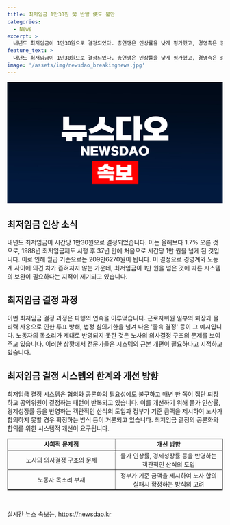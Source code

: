```yaml
---
title: 최저임금 1만30원 勞 반발 使도 불만
categories:
  - News
excerpt: >
  내년도 최저임금이 1만30원으로 결정되었다. 총연맹은 인상률을 낮게 평가했고, 경영측은 중소·영세기업과 소상공인의 어려움을 강조했다. 이번 결정 과정에서도 노동계와 경영계의 갈등이 빈번하게 나타났다. 전문가들은 최저임금 결정 과정을 개선할 필요가 있다고 지적했으며, 물가 인상률과 경제성장률을 반영한 최저임금 결정 방식을 도입하는 것이 필요하다고 강조했다.
feature_text: >
  내년도 최저임금이 1만30원으로 결정되었다. 총연맹은 인상률을 낮게 평가했고, 경영측은 중소·영세기업과 소상공인의 어려움을 강조했다. 이번 결정 과정에서도 노동계와 경영계의 갈등이 빈번하게 나타났다. 전문가들은 최저임금 결정 과정을 개선할 필요가 있다고 지적했으며, 물가 인상률과 경제성장률을 반영한 최저임금 결정 방식을 도입하는 것이 필요하다고 강조했다.
image: '/assets/img/newsdao_breakingnews.jpg'
---
```


<p><img src="/assets/img/newsdao_breakingnews.jpg" alt="implanttips 속보" /></p>

<h2 data-ke-size="size26">최저임금 인상 소식</h2>

<p data-ke-size="size16">내년도 최저임금이 시간당 1만30원으로 결정되었습니다. 이는 올해보다 1.7% 오른 것으로, 1988년 최저임금제도 시행 후 37년 만에 처음으로 시간당 1만 원을 넘게 된 것입니다. 이로 인해 월급 기준으로는 209만6270원이 됩니다. 이 결정으로 경영계와 노동계 사이에 의견 차가 좁혀지지 않는 가운데, 최저임금이 1만 원을 넘은 것에 따른 시스템의 보완이 필요하다는 지적이 제기되고 있습니다.</p>

<h2 data-ke-size="size26">최저임금 결정 과정</h2>

<p data-ke-size="size16">이번 최저임금 결정 과정은 파행의 연속을 이루었습니다. 근로자위원 일부의 퇴장과 물리력 사용으로 인한 투표 방해, 법정 심의기한을 넘겨 나온 '졸속 결정' 등이 그 예시입니다. 노동자의 목소리가 제대로 반영되지 못한 것은 노사의 의사결정 구조의 문제를 보여주고 있습니다. 이러한 상황에서 전문가들은 시스템의 근본 개편이 필요하다고 지적하고 있습니다.</p>

<h2 data-ke-size="size26">최저임금 결정 시스템의 한계와 개선 방향</h2>

<p data-ke-size="size16">최저임금 결정 시스템은 협의와 공론화의 필요성에도 불구하고 매년 한 쪽이 집단 퇴장하고 공익위원이 결정하는 패턴이 반복되고 있습니다. 이를 개선하기 위해 물가 인상률, 경제성장률 등을 반영하는 객관적인 산식의 도입과 정부가 기준 금액을 제시하여 노사가 합의하지 못할 경우 확정하는 방식 등이 거론되고 있습니다. 최저임금 결정의 공론화와 합의를 위한 시스템적 개선이 요구됩니다.</p>

<table style="width: 100%;" border="1">
<tbody>
<tr>
<td style="text-align: center; width: 50%;"><b>사회적 문제점</b></td>
<td style="text-align: center; width: 50%;"><b>개선 방향</b></td>
</tr>
<tr>
<td style="text-align: center;">노사의 의사결정 구조의 문제</td>
<td style="text-align: center;">물가 인상률, 경제성장률 등을 반영하는 객관적인 산식의 도입</td>
</tr>
<tr>
<td style="text-align: center;">노동자 목소리 부재</td>
<td style="text-align: center;">정부가 기준 금액을 제시하여 노사 합의 실패시 확정하는 방식의 고려</td>
</tr>
</tbody>
</table>

<p data-ke-size="size16">&nbsp;</p>
실시간 뉴스 속보는, <a href="https://newsdao.kr" rel="dofollow">https://newsdao.kr</a>


